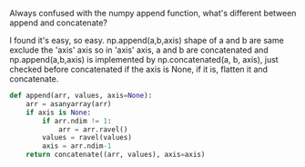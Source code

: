 Always confused with the numpy append function, what's different between append and concatenate?

I found it's easy, so easy.
np.append(a,b,axis)
shape of a and b are same exclude the 'axis' axis
so in 'axis' axis, a and b are concatenated
and np.append(a,b,axis) is implemented by np.concatenated(a, b, axis), just checked before concatenated if the axis is None, 
if it is, flatten it and concatenate.

```python
def append(arr, values, axis=None):
    arr = asanyarray(arr)
    if axis is None:
        if arr.ndim != 1:
            arr = arr.ravel()
        values = ravel(values)
        axis = arr.ndim-1
    return concatenate((arr, values), axis=axis)
```
